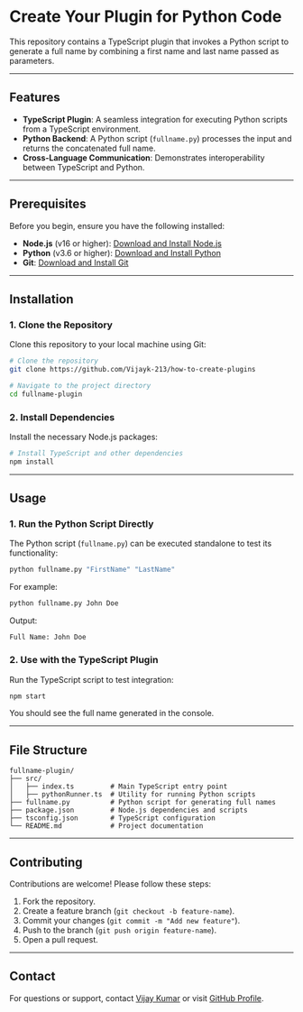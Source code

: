 # Create Your Plugin for Python Code

This repository contains a TypeScript plugin that invokes a Python script to generate a full name by combining a first name and last name passed as parameters.

---

## Features

- **TypeScript Plugin**: A seamless integration for executing Python scripts from a TypeScript environment.
- **Python Backend**: A Python script (`fullname.py`) processes the input and returns the concatenated full name.
- **Cross-Language Communication**: Demonstrates interoperability between TypeScript and Python.

---

## Prerequisites

Before you begin, ensure you have the following installed:

- **Node.js** (v16 or higher): [Download and Install Node.js](https://nodejs.org/)
- **Python** (v3.6 or higher): [Download and Install Python](https://www.python.org/)
- **Git**: [Download and Install Git](https://git-scm.com/)

---

## Installation

### 1. Clone the Repository

Clone this repository to your local machine using Git:

```bash
# Clone the repository
git clone https://github.com/Vijayk-213/how-to-create-plugins

# Navigate to the project directory
cd fullname-plugin
```



### 2. Install Dependencies

Install the necessary Node.js packages:

```bash
# Install TypeScript and other dependencies
npm install
```



---

## Usage

### 1. Run the Python Script Directly

The Python script (`fullname.py`) can be executed standalone to test its functionality:

```bash
python fullname.py "FirstName" "LastName"
```

For example:

```bash
python fullname.py John Doe
```

Output:

```
Full Name: John Doe
```



### 2. Use with the TypeScript Plugin

Run the TypeScript script to test integration:

```bash
npm start
```

You should see the full name generated in the console.

---

## File Structure

```plaintext
fullname-plugin/
├── src/
│   ├── index.ts         # Main TypeScript entry point
│   ├── pythonRunner.ts  # Utility for running Python scripts
├── fullname.py          # Python script for generating full names
├── package.json         # Node.js dependencies and scripts
├── tsconfig.json        # TypeScript configuration
└── README.md            # Project documentation
```

---




## Contributing

Contributions are welcome! Please follow these steps:

1. Fork the repository.
2. Create a feature branch (`git checkout -b feature-name`).
3. Commit your changes (`git commit -m "Add new feature"`).
4. Push to the branch (`git push origin feature-name`).
5. Open a pull request.


---

## Contact

For questions or support, contact [Vijay Kumar](mailto:kumarvijay.vk1998@gmail.com) or visit [GitHub Profile](https://github.com/Vijayk-213).

